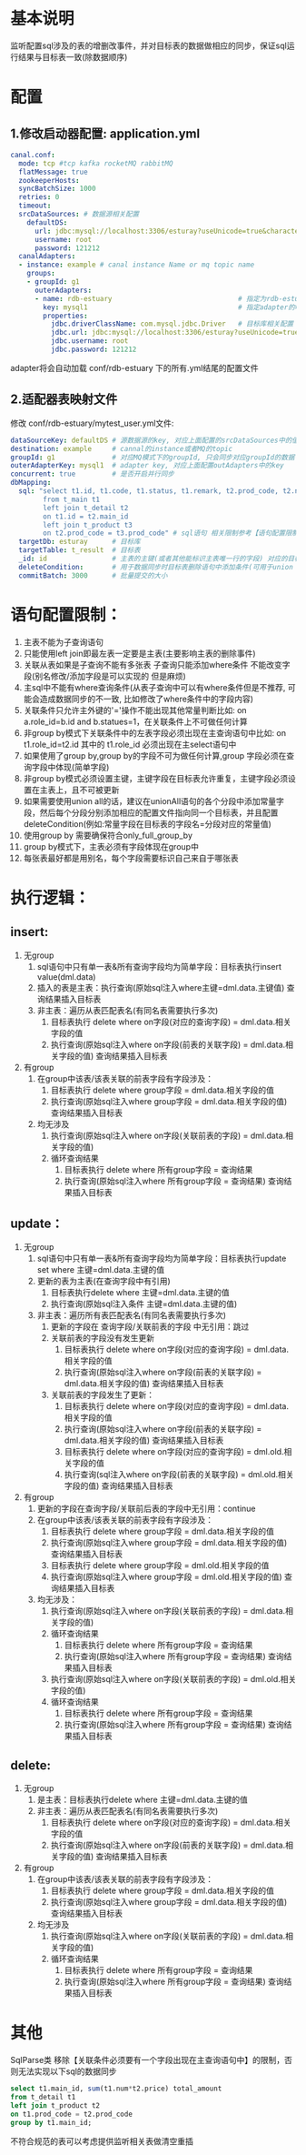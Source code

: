 # 基本说明
监听配置sql涉及的表的增删改事件，并对目标表的数据做相应的同步，保证sql运行结果与目标表一致(除数据顺序)

# 配置
## 1.修改启动器配置: application.yml
```yaml
canal.conf:
  mode: tcp #tcp kafka rocketMQ rabbitMQ
  flatMessage: true
  zookeeperHosts:
  syncBatchSize: 1000
  retries: 0
  timeout:
  srcDataSources: # 数据源相关配置
    defaultDS:
      url: jdbc:mysql://localhost:3306/esturay?useUnicode=true&characterEncoding=utf8&useSSL=false&serverTimezone=Hongkong
      username: root
      password: 121212
  canalAdapters:
  - instance: example # canal instance Name or mq topic name
    groups:
    - groupId: g1
      outerAdapters:
      - name: rdb-estuary                               # 指定为rdb-estuary类型同步
        key: mysql1                                     # 指定adapter的唯一key, 与表映射配置中outerAdapterKey对应
        properties:
          jdbc.driverClassName: com.mysql.jdbc.Driver   # 目标库相关配置
          jdbc.url: jdbc:mysql://localhost:3306/esturay?useUnicode=true&characterEncoding=utf8&useSSL=false&serverTimezone=Hongkong
          jdbc.username: root
          jdbc.password: 121212
```
adapter将会自动加载 conf/rdb-estuary 下的所有.yml结尾的配置文件
## 2.适配器表映射文件
修改 conf/rdb-estuary/mytest_user.yml文件:
```yaml
dataSourceKey: defaultDS # 源数据源的key, 对应上面配置的srcDataSources中的值
destination: example     # cannal的instance或者MQ的topic
groupId: g1              # 对应MQ模式下的groupId, 只会同步对应groupId的数据
outerAdapterKey: mysql1  # adapter key, 对应上面配置outAdapters中的key
concurrent: true         # 是否开启并行同步
dbMapping:
  sql: "select t1.id, t1.code, t1.status, t1.remark, t2.prod_code, t2.num, t3.price, t2.num*t3.price amount
        from t_main t1
        left join t_detail t2
        on t1.id = t2.main_id
        left join t_product t3
        on t2.prod_code = t3.prod_code" # sql语句 相关限制参考【语句配置限制】
  targetDb: esturay      # 目标库
  targetTable: t_result  # 目标表
  _id: id                # 主表的主键(或者其他能标识主表唯一行的字段) 对应的目标表中的字段名(带groupBy的情况不需要配置)
  deleteCondition:       # 用于数据同步时目标表删除语句中添加条件(可用于union all视图的同步)
  commitBatch: 3000      # 批量提交的大小
```

# 语句配置限制：
1. 主表不能为子查询语句
2. 只能使用left join即最左表一定要是主表(主要影响主表的删除事件)
3. 关联从表如果是子查询不能有多张表 子查询只能添加where条件 不能改变字段(别名修改/添加字段是可以实现的 但是麻烦)
4. 主sql中不能有where查询条件(从表子查询中可以有where条件但是不推荐, 可能会造成数据同步的不一致, 比如修改了where条件中的字段内容)
5. 关联条件只允许主外键的'='操作不能出现其他常量判断比如: on a.role_id=b.id and b.statues=1，在关联条件上不可做任何计算
6. 非group by模式下关联条件中的左表字段必须出现在主查询语句中比如: on t1.role_id=t2.id 其中的 t1.role_id 必须出现在主select语句中
7. 如果使用了group by,group by的字段不可为做任何计算,group 字段必须在查询字段中体现(简单字段)
8. 非group by模式必须设置主键，主键字段在目标表允许重复，主键字段必须设置在主表上，且不可被更新
9. 如果需要使用union all的话，建议在unionAll语句的各个分段中添加常量字段，然后每个分段分别添加相应的配置文件指向同一个目标表，并且配置deleteCondition(例如:常量字段在目标表的字段名=分段对应的常量值)
10. 使用group by 需要确保符合only_full_group_by
11. group by模式下，主表必须有字段体现在group中
12. 每张表最好都是用别名，每个字段需要标识自己来自于哪张表

# 执行逻辑：
## insert:
1. 无group
    1. sql语句中只有单一表&所有查询字段均为简单字段：目标表执行insert value(dml.data)
    2. 插入的表是主表：执行查询(原始sql注入where主键=dml.data.主键值) 查询结果插入目标表
    3. 非主表：遍历从表匹配表名(有同名表需要执行多次) 
        1. 目标表执行 delete where on字段(对应的查询字段) = dml.data.相关字段的值
        2. 执行查询(原始sql注入where on字段(前表的关联字段) = dml.data.相关字段的值) 查询结果插入目标表
2. 有group
    1. 在group中该表/该表关联的前表字段有字段涉及：
        1. 目标表执行 delete where group字段 = dml.data.相关字段的值
        2. 执行查询(原始sql注入where group字段 = dml.data.相关字段的值) 查询结果插入目标表
    2. 均无涉及
        1. 执行查询(原始sql注入where on字段(关联前表的字段) = dml.data.相关字段的值)
        2. 循环查询结果
            1. 目标表执行 delete where 所有group字段 = 查询结果
            2. 执行查询(原始sql注入where 所有group字段 = 查询结果) 查询结果插入目标表
    
## update：
1. 无group
    1. sql语句中只有单一表&所有查询字段均为简单字段：目标表执行update set where 主键=dml.data.主键的值
    2. 更新的表为主表(在查询字段中有引用)
        1. 目标表执行delete where 主键=dml.data.主键的值
        2. 执行查询(原始sql注入条件 主键=dml.data.主键的值)
    3. 非主表：遍历所有表匹配表名(有同名表需要执行多次)
        1. 更新的字段在 查询字段/关联前表的字段 中无引用：跳过
        2. 关联前表的字段没有发生更新
            1. 目标表执行 delete where on字段(对应的查询字段) = dml.data.相关字段的值
            2. 执行查询(原始sql注入where on字段(前表的关联字段) = dml.data.相关字段的值) 查询结果插入目标表
        3. 关联前表的字段发生了更新：
            1. 目标表执行 delete where on字段(对应的查询字段) = dml.data.相关字段的值
            2. 执行查询(原始sql注入where on字段(前表的关联字段) = dml.data.相关字段的值) 查询结果插入目标表
            3. 目标表执行 delete where on字段(对应的查询字段) = dml.old.相关字段的值
            4. 执行查询(sql注入where on字段(前表的关联字段) = dml.old.相关字段的值) 查询结果插入目标表
2. 有group
    1. 更新的字段在查询字段/关联前后表的字段中无引用：continue
    2. 在group中该表/该表关联的前表字段有字段涉及：
        1. 目标表执行 delete where group字段 = dml.data.相关字段的值
        2. 执行查询(原始sql注入where group字段 = dml.data.相关字段的值) 查询结果插入目标表
        3. 目标表执行 delete where group字段 = dml.old.相关字段的值
        4. 执行查询(原始sql注入where group字段 = dml.old.相关字段的值) 查询结果插入目标表
    3. 均无涉及：
        1. 执行查询(原始sql注入where on字段(关联前表的字段) = dml.data.相关字段的值)
        2. 循环查询结果
            1. 目标表执行 delete where 所有group字段 = 查询结果
            2. 执行查询(原始sql注入where 所有group字段 = 查询结果) 查询结果插入目标表
        3. 执行查询(原始sql注入where on字段(关联前表的字段) = dml.old.相关字段的值)
        4. 循环查询结果
            1. 目标表执行 delete where 所有group字段 = 查询结果
            2. 执行查询(原始sql注入where 所有group字段 = 查询结果) 查询结果插入目标表

## delete:
1. 无group
    1. 是主表：目标表执行delete where 主键=dml.data.主键的值
    2. 非主表：遍历从表匹配表名(有同名表需要执行多次)
        1. 目标表执行 delete where on字段(对应的查询字段) = dml.data.相关字段的值
        2. 执行查询(原始sql注入where on字段(前表的关联字段) = dml.data.相关字段的值) 查询结果插入目标表
2. 有group
    1. 在group中该表/该表关联的前表字段有字段涉及：
        1. 目标表执行 delete where group字段 = dml.data.相关字段的值
        2. 执行查询(原始sql注入where group字段 = dml.data.相关字段的值) 查询结果插入目标表
    2. 均无涉及
        1. 执行查询(原始sql注入where on字段(关联前表的字段) = dml.data.相关字段的值)
        2. 循环查询结果
            1. 目标表执行 delete where 所有group字段 = 查询结果
            2. 执行查询(原始sql注入where 所有group字段 = 查询结果) 查询结果插入目标表
        
        
        
# 其他
SqlParse类 移除【关联条件必须要有一个字段出现在主查询语句中】的限制，否则无法实现以下sql的数据同步
```sql
select t1.main_id, sum(t1.num*t2.price) total_amount
from t_detail t1
left join t_product t2
on t1.prod_code = t2.prod_code
group by t1.main_id;
```
不符合规范的表可以考虑提供监听相关表做清空重插
